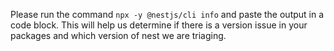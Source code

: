 Please run the command `npx -y @nestjs/cli info` and paste the output in a code block. This will help us determine if there is a version issue in your packages and which version of nest we are triaging.
